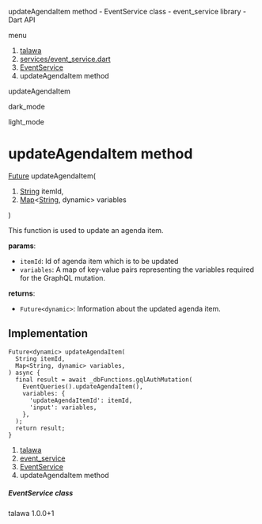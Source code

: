 




updateAgendaItem method - EventService class - event\_service library - Dart API







menu

1. [talawa](../../index.html)
2. [services/event\_service.dart](../../file-___home_harshil_Desktop_open-source_palisadoes_talawa_lib_services_event_service/)
3. [EventService](../../file-___home_harshil_Desktop_open-source_palisadoes_talawa_lib_services_event_service/EventService-class.html)
4. updateAgendaItem method

updateAgendaItem


dark\_mode

light\_mode




# updateAgendaItem method


[Future](https://api.flutter.dev/flutter/dart-core/Future-class.html)
updateAgendaItem(

1. [String](https://api.flutter.dev/flutter/dart-core/String-class.html) itemId,
2. [Map](https://api.flutter.dev/flutter/dart-core/Map-class.html)<[String](https://api.flutter.dev/flutter/dart-core/String-class.html), dynamic> variables

)

This function is used to update an agenda item.

**params**:

* `itemId`: Id of agenda item which is to be updated
* `variables`: A map of key-value pairs representing the variables required for the GraphQL mutation.

**returns**:

* `Future<dynamic>`: Information about the updated agenda item.

## Implementation

```
Future<dynamic> updateAgendaItem(
  String itemId,
  Map<String, dynamic> variables,
) async {
  final result = await _dbFunctions.gqlAuthMutation(
    EventQueries().updateAgendaItem(),
    variables: {
      'updateAgendaItemId': itemId,
      'input': variables,
    },
  );
  return result;
}
```

 


1. [talawa](../../index.html)
2. [event\_service](../../file-___home_harshil_Desktop_open-source_palisadoes_talawa_lib_services_event_service/)
3. [EventService](../../file-___home_harshil_Desktop_open-source_palisadoes_talawa_lib_services_event_service/EventService-class.html)
4. updateAgendaItem method

##### EventService class





talawa
1.0.0+1






